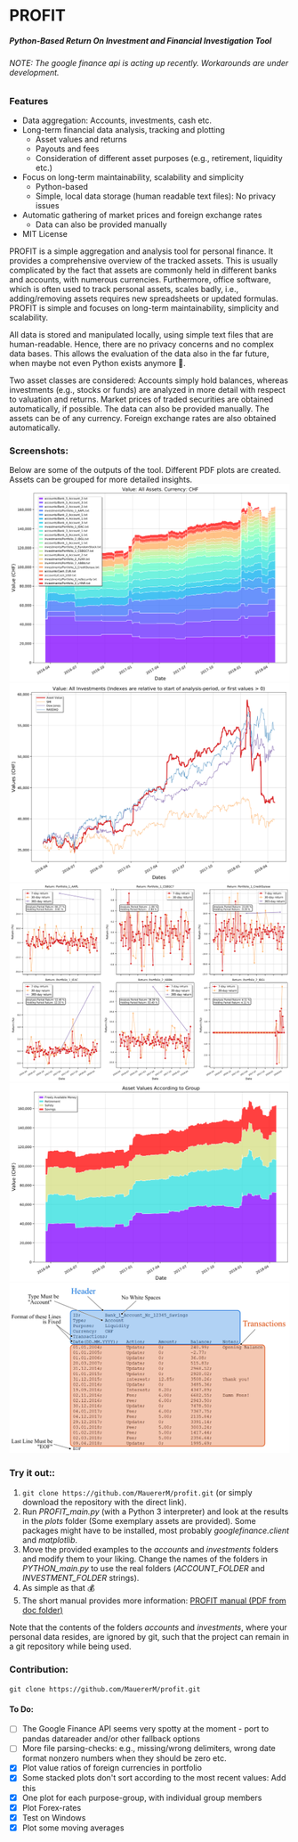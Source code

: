 # PROFIT
##### Python-Based Return On Investment and Financial Investigation Tool

###### NOTE: The google finance api is acting up recently. Workarounds are under development.

### Features
* Data aggregation: Accounts, investments, cash etc.
* Long-term financial data analysis, tracking and plotting
	- Asset values and returns
	- Payouts and fees
	- Consideration of different asset purposes (e.g., retirement, liquidity etc.)
* Focus on long-term maintainability, scalability and simplicity
	- Python-based
	- Simple, local data storage (human readable text files): No privacy issues
* Automatic gathering of market prices and foreign exchange rates
	- Data can also be provided manually
* MIT License

PROFIT is a simple aggregation and analysis tool for personal finance. It provides a comprehensive overview of the tracked assets. This is usually complicated by the fact that assets are commonly held in different banks and accounts, with numerous currencies. Furthermore, office software, which is often used to track personal assets, scales badly, i.e., adding/removing assets requires new spreadsheets or updated formulas. PROFIT is simple and focuses on long-term maintainability, simplicity and scalability.

All data is stored and manipulated locally, using simple text files that are human-readable. Hence, there are no privacy concerns and no complex data bases. This allows the evaluation of the data also in the far future, when maybe not even Python exists anymore :speak_no_evil:.

Two asset classes are considered: Accounts simply hold balances, whereas investments (e.g., stocks or funds) are analyzed in more detail with respect to valuation and returns. Market prices of traded securities are obtained automatically, if possible. The data can also be provided manually. The assets can be of any currency. Foreign exchange rates are also obtained automatically.

### Screenshots:
Below are some of the outputs of the tool. Different PDF plots are created. Assets can be grouped for more detailed insights.
![screenshot all assets stackedplot](https://github.com/MauererM/profit/raw/master/doc/screenshots/screen_all_assets.png)
![screenshot all assets stackedplot](https://github.com/MauererM/profit/raw/master/doc/screenshots/screen_indices.png)
![screenshot all assets stackedplot](https://github.com/MauererM/profit/raw/master/doc/screenshots/screen_returns.png)
![screenshot all assets stackedplot](https://github.com/MauererM/profit/raw/master/doc/screenshots/screen_values_groups.png)
![screenshot all assets stackedplot](https://github.com/MauererM/profit/raw/master/doc/figures/Account_Example_Labelled.png)

### Try it out::
1. `git clone https://github.com/MauererM/profit.git` (or simply download the repository with the direct link).
2. Run *PROFIT_main.py* (with a Python 3 interpreter) and look at the results in the *plots* folder (Some exemplary assets are provided). Some packages might have to be installed, most probably *googlefinance.client* and *matplotlib*.
3. Move the provided examples to the *accounts* and *investments* folders and modify them to your liking. Change the names of the folders in *PYTHON_main.py* to use the real folders (*ACCOUNT_FOLDER* and *INVESTMENT_FOLDER* strings).
4. As simple as that :moneybag:
5. The short manual provides more information: [PROFIT manual (PDF from doc folder)](https://github.com/MauererM/profit/raw/master/doc/manual.pdf "PROFIT manual (PDF)")

Note that the contents of the folders *accounts* and *investments*, where your personal data resides, are ignored by git, such that the project can remain in a git repository while being used.

### Contribution:
`git clone https://github.com/MauererM/profit.git`

#### To Do:
- [ ] The Google Finance API seems very spotty at the moment - port to pandas datareader and/or other fallback options
- [ ] More file parsing-checks: e.g., missing/wrong delimiters, wrong date format nonzero numbers when they should be zero etc.
- [x] Plot value ratios of foreign currencies in portfolio
- [x] Some stacked plots don't sort according to the most recent values: Add this
- [x] One plot for each purpose-group, with individual group members
- [x] Plot Forex-rates
- [x] Test on Windows
- [x] Plot some moving averages

